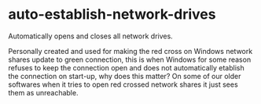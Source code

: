 # auto-establish-network-drives

Automatically opens and closes all network drives.

Personally created and used for making the red cross on Windows network shares update to green connection, this is when Windows for some reason refuses to keep the connection open and does not automatically etablish the connection on start-up, why does this matter? On some of our older softwares when it tries to open red crossed network shares it just sees them as unreachable.
